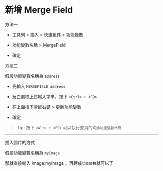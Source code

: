 # 新增 Merge Field

方法一

- 工具列 > 插入 > 快速組件 > 功能變數

- 功能變數名稱 > MergeField

- 確定

方法二

假設功能變數名稱為 `address`

- 先輸入 `MERGEFIELD address`

- 反白選取上述輸入字串，按下 `<Ctrl> + <F9>`

- 在上面按下滑鼠右鍵 > 更新功能變數

- 確定

> Tip: 按下 `<Alt> + <F9>` 可以執行整頁的`切換功能變數代碼`

---

插入圖片的方式

假設功能變數名稱為 `myImage`

那就直接輸入 Image:myImage ，再轉成`功能變數`就可以了
